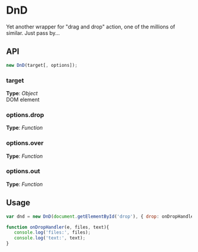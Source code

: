 # DnD

Yet another wrapper for "drag and drop" action, one of the millions of similar. Just pass by...


## API
```javascript
new DnD(target[, options]);
```

### target
**Type**: _Object_   
DOM element


### options.drop
**Type**: _Function_   


### options.over
**Type**: _Function_   


### options.out
**Type**: _Function_   



## Usage
```javascript
var dnd = new DnD(document.getElementById('drop'), { drop: onDropHandler });

function onDropHandler(e, files, text){
   console.log('files:', files);
   console.log('text:', text);
}
```
